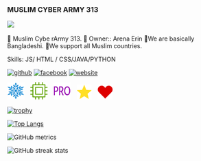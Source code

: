### MUSLIM CYBER ARMY 313
![](https://envs.sh/9z4.png)

🥷 Muslim Cybe rArmy 313.
🥷 Owner:: Arena Erin
🥷We are basically Bangladeshi. 
🥷We support all Muslim countries.

Skills: JS/ HTML / CSS/JAVA/PYTHON


[<img src='https://cdn.jsdelivr.net/npm/simple-icons@3.0.1/icons/github.svg' alt='github' height='40'>](https://github.com/muslimcyberarmy313 )  [<img src='https://cdn.jsdelivr.net/npm/simple-icons@3.0.1/icons/facebook.svg' alt='facebook' height='40'>](https://www.facebook.com/https://www.facebook.com/MuslimCyberArmy313)  [<img src='https://cdn.jsdelivr.net/npm/simple-icons@3.0.1/icons/icloud.svg' alt='website' height='40'>](https://t.me/muslimcyberarmy313)  

<a href='https://archiveprogram.github.com/'><img src='https://raw.githubusercontent.com/acervenky/animated-github-badges/master/assets/acbadge.gif' width='40' height='40'></a> <a href='https://docs.github.com/en/developers'><img src='https://raw.githubusercontent.com/acervenky/animated-github-badges/master/assets/devbadge.gif' width='40' height='40'></a> <a href='https://github.com/pricing'><img src='https://raw.githubusercontent.com/acervenky/animated-github-badges/master/assets/pro.gif' width='40' height='40'></a> <a href='https://stars.github.com/'><img src='https://raw.githubusercontent.com/acervenky/animated-github-badges/master/assets/starbadge.gif' width='35' height='35'></a> <a href='https://docs.github.com/en/github/supporting-the-open-source-community-with-github-sponsors'><img src='https://raw.githubusercontent.com/acervenky/animated-github-badges/master/assets/sponsorbadge.gif' width='35' height='35'></a> 

[![trophy](https://github-profile-trophy.vercel.app/?username=muslimcyberarmy313 )](https://github.com/ryo-ma/github-profile-trophy)

[![Top Langs](https://github-readme-stats.vercel.app/api/top-langs/?username=muslimcyberarmy313 )](https://github.com/anuraghazra/github-readme-stats)

![GitHub metrics](https://metrics.lecoq.io/muslimcyberarmy313 )  

![GitHub streak stats](https://streak-stats.demolab.com/?user=muslimcyberarmy313 )  

